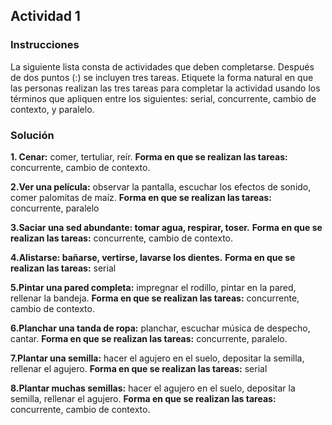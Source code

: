 ## Actividad 1

### Instrucciones
La siguiente lista consta de actividades que deben completarse. Después de dos puntos (:) se incluyen tres tareas. Etiquete la forma natural en que las personas realizan las tres tareas para completar la actividad usando los términos que apliquen entre los siguientes: serial, concurrente, cambio de contexto, y paralelo.

### Solución

**1. Cenar:** comer, tertuliar, reír. 
**Forma en que se realizan las tareas:** concurrente, cambio de contexto.



**2.Ver una película:** observar la pantalla, escuchar los efectos de sonido, comer palomitas de maíz.
**Forma en que se realizan las tareas:** concurrente, paralelo

**3.Saciar una sed abundante: tomar agua, respirar, toser.**
**Forma en que se realizan las tareas:** concurrente, cambio de contexto.

**4.Alistarse: bañarse, vertirse, lavarse los dientes.**
**Forma en que se realizan las tareas:** serial

**5.Pintar una pared completa:** impregnar el rodillo, pintar en la pared, rellenar la bandeja.
**Forma en que se realizan las tareas:** concurrente, cambio de contexto.

**6.Planchar una tanda de ropa:** planchar, escuchar música de despecho, cantar.
**Forma en que se realizan las tareas:** concurrente, paralelo.

**7.Plantar una semilla:** hacer el agujero en el suelo, depositar la semilla, rellenar el agujero.
**Forma en que se realizan las tareas:** serial

**8.Plantar muchas semillas:** hacer el agujero en el suelo, depositar la semilla, rellenar el agujero.
**Forma en que se realizan las tareas:** concurrente, cambio de contexto.

